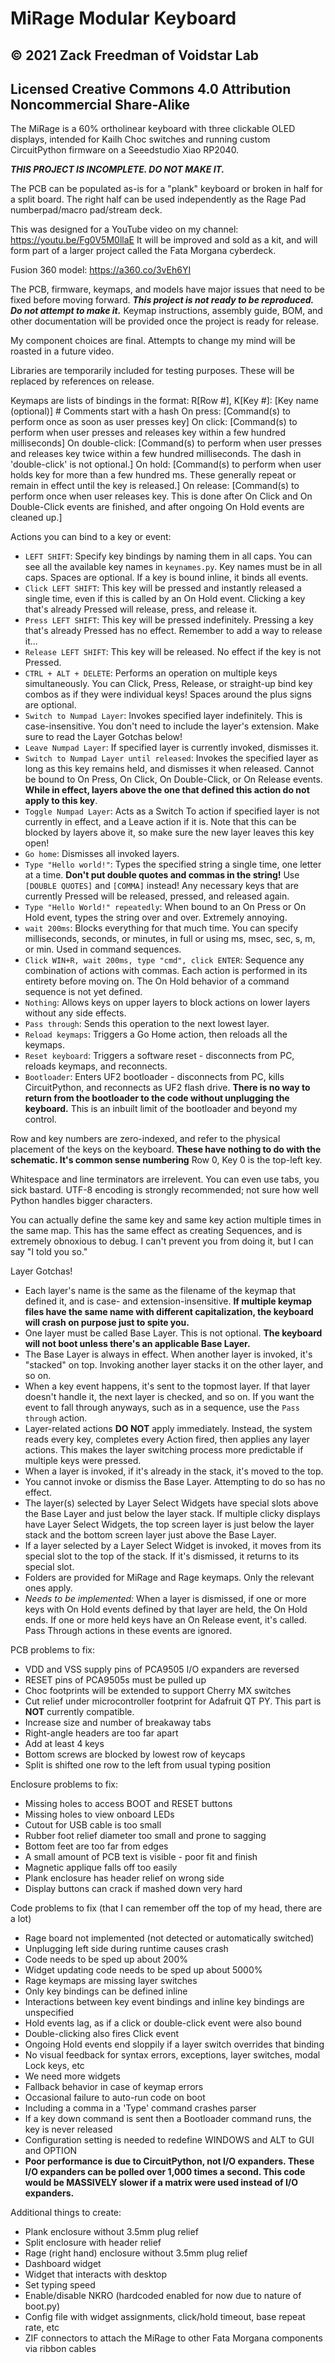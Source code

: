 # MiRage Modular Keyboard
## © 2021 Zack Freedman of Voidstar Lab
## Licensed Creative Commons 4.0 Attribution Noncommercial Share-Alike

The MiRage is a 60% ortholinear keyboard with three clickable OLED displays, intended for Kailh Choc switches and running custom CircuitPython firmware on a Seeedstudio Xiao RP2040. 

***THIS PROJECT IS INCOMPLETE. DO NOT MAKE IT.***

The PCB can be populated as-is for a "plank" keyboard or broken in half for a split board. The right half can be used independently as the Rage Pad numberpad/macro pad/stream deck.

This was designed for a YouTube video on my channel: https://youtu.be/Fg0V5M0llaE It will be improved and sold as a kit, and will form part of a larger project called the Fata Morgana cyberdeck.

Fusion 360 model: https://a360.co/3vEh6YI

The PCB, firmware, keymaps, and models have major issues that need to be fixed before moving forward. ***This project is not ready to be reproduced. Do not attempt to make it.*** Keymap instructions, assembly guide, BOM, and other documentation will be provided once the project is ready for release.

My component choices are final. Attempts to change my mind will be roasted in a future video.

Libraries are temporarily included for testing purposes. These will be replaced by references on release.

Keymaps are lists of bindings in the format:
R\[Row #\], K\[Key #\]: \[Key name (optional)\] # Comments start with a hash
	On press: \[Command(s) to perform once as soon as user presses key\]
	On click: \[Command(s) to perform when user presses and releases key within a few hundred milliseconds\]
	On double-click: \[Command(s) to perform when user presses and releases key twice within a few hundred milliseconds. The dash in 'double-click' is not optional.\]
	On hold: \[Command(s) to perform when user holds key for more than a few hundred ms. These generally repeat or remain in effect until the key is released.\]
	On release: \[Command(s) to perform once when user releases key. This is done after On Click and On Double-Click events are finished, and after ongoing On Hold events are cleaned up.\]

Actions you can bind to a key or event:
- `LEFT SHIFT`: Specify key bindings by naming them in all caps. You can see all the available key names in `keynames.py`. Key names must be in all caps. Spaces are optional. If a key is bound inline, it binds all events.
- `Click LEFT SHIFT`: This key will be pressed and instantly released a single time, even if this is called by an On Hold event. Clicking a key that's already Pressed will release, press, and release it.
- `Press LEFT SHIFT`: This key will be pressed indefinitely. Pressing a key that's already Pressed has no effect. Remember to add a way to release it...
- `Release LEFT SHIFT`: This key will be released. No effect if the key is not Pressed.
- `CTRL + ALT + DELETE`: Performs an operation on multiple keys simultaneously. You can Click, Press, Release, or straight-up bind key combos as if they were individual keys! Spaces around the plus signs are optional.
- `Switch to Numpad Layer`: Invokes specified layer indefinitely. This is case-insensitive. You don't need to include the layer's extension. Make sure to read the Layer Gotchas below!
- `Leave Numpad Layer`: If specified layer is currently invoked, dismisses it.
- `Switch to Numpad Layer until released`: Invokes the specified layer as long as this key remains held, and dismisses it when released. Cannot be bound to On Press, On Click, On Double-Click, or On Release events. **While in effect, layers above the one that defined this action do not apply to this key**.
- `Toggle Numpad Layer`: Acts as a Switch To action if specified layer is not currently in effect, and a Leave action if it is. Note that this can be blocked by layers above it, so make sure the new layer leaves this key open!
- `Go home`: Dismisses all invoked layers.
- `Type "Hello world!"`: Types the specified string a single time, one letter at a time. **Don't put double quotes and commas in the string!** Use `[DOUBLE QUOTES]` and `[COMMA]` instead! Any necessary keys that are currently Pressed will be released, pressed, and released again.
- `Type "Hello World!" repeatedly`: When bound to an On Press or On Hold event, types the string over and over. Extremely annoying.
- `wait 200ms`: Blocks everything for that much time. You can specify milliseconds, seconds, or minutes, in full or using ms, msec, sec, s, m, or min. Used in command sequences.
- `Click WIN+R, wait 200ms, type "cmd", click ENTER`: Sequence any combination of actions with commas. Each action is performed in its entirety before moving on. The On Hold behavior of a command sequence is not yet defined.
- `Nothing`: Allows keys on upper layers to block actions on lower layers without any side effects.
- `Pass through`: Sends this operation to the next lowest layer.
- `Reload keymaps`: Triggers a Go Home action, then reloads all the keymaps. 
- `Reset keyboard`: Triggers a software reset - disconnects from PC, reloads keymaps, and reconnects.
- `Bootloader`: Enters UF2 bootloader - disconnects from PC, kills CircuitPython, and reconnects as UF2 flash drive. **There is no way to return from the bootloader to the code without unplugging the keyboard.** This is an inbuilt limit of the bootloader and beyond my control.

Row and key numbers are zero-indexed, and refer to the physical placement of the keys on the keyboard. **These have nothing to do with the schematic. It's common sense numbering** Row 0, Key 0 is the top-left key.

Whitespace and line terminators are irrelevent. You can even use tabs, you sick bastard. UTF-8 encoding is strongly recommended; not sure how well Python handles bigger characters.

You can actually define the same key and same key action multiple times in the same map. This has the same effect as creating Sequences, and is extremely obnoxious to debug. I can't prevent you from doing it, but I can say "I told you so."

Layer Gotchas!
- Each layer's name is the same as the filename of the keymap that defined it, and is case- and extension-insensitive. **If multiple keymap files have the same name with different capitalization, the keyboard will crash on purpose just to spite you.**
- One layer must be called Base Layer. This is not optional. **The keyboard will not boot unless there's an applicable Base Layer.**
- The Base Layer is always in effect. When another layer is invoked, it's "stacked" on top. Invoking another layer stacks it on the other layer, and so on.
- When a key event happens, it's sent to the topmost layer. If that layer doesn't handle it, the next layer is checked, and so on. If you want the event to fall through anyways, such as in a sequence, use the `Pass through` action.
- Layer-related actions **DO NOT** apply immediately. Instead, the system reads every key, completes every Action fired, then applies any layer actions. This makes the layer switching process more predictable if multiple keys were pressed. 
- When a layer is invoked, if it's already in the stack, it's moved to the top.
- You cannot invoke or dismiss the Base Layer. Attempting to do so has no effect.
- The layer(s) selected by Layer Select Widgets have special slots above the Base Layer and just below the layer stack. If multiple clicky displays have Layer Select Widgets, the top screen layer is just below the layer stack and the bottom screen layer just above the Base Layer.
- If a layer selected by a Layer Select Widget is invoked, it moves from its special slot to the top of the stack. If it's dismissed, it returns to its special slot.
- Folders are provided for MiRage and Rage keymaps. Only the relevant ones apply.
- *Needs to be implemented:* When a layer is dismissed, if one or more keys with On Hold events defined by that layer are held, the On Hold ends. If one or more held keys have an On Release event, it's called. Pass Through actions in these events are ignored.

PCB problems to fix:
- VDD and VSS supply pins of PCA9505 I/O expanders are reversed
- RESET pins of PCA9505s must be pulled up
- Choc footprints will be extended to support Cherry MX switches
- Cut relief under microcontroller footprint for Adafruit QT PY. This part is **NOT** currently compatible.
- Increase size and number of breakaway tabs
- Right-angle headers are too far apart
- Add at least 4 keys
- Bottom screws are blocked by lowest row of keycaps
- Split is shifted one row to the left from usual typing position

Enclosure problems to fix: 
- Missing holes to access BOOT and RESET buttons
- Missing holes to view onboard LEDs
- Cutout for USB cable is too small 
- Rubber foot relief diameter too small and prone to sagging
- Bottom feet are too far from edges
- A small amount of PCB text is visible - poor fit and finish
- Magnetic applique falls off too easily
- Plank enclosure has header relief on wrong side
- Display buttons can crack if mashed down very hard

Code problems to fix (that I can remember off the top of my head, there are a lot)
- Rage board not implemented (not detected or automatically switched)
- Unplugging left side during runtime causes crash
- Code needs to be sped up about 200%
- Widget updating code needs to be sped up about 5000%
- Rage keymaps are missing layer switches
- Only key bindings can be defined inline
- Interactions between key event bindings and inline key bindings are unspecified
- Hold events lag, as if a click or double-click event were also bound
- Double-clicking also fires Click event
- Ongoing Hold events end sloppily if a layer switch overrides that binding
- No visual feedback for syntax errors, exceptions, layer switches, modal Lock keys, etc
- We need more widgets
- Fallback behavior in case of keymap errors
- Occasional failure to auto-run code on boot
- Including a comma in a 'Type' command crashes parser 
- If a key down command is sent then a Bootloader command runs, the key is never released
- Configuration setting is needed to redefine WINDOWS and ALT to GUI and OPTION 
- **Poor performance is due to CircuitPython, not I/O expanders. These I/O expanders can be polled over 1,000 times a second. This code would be MASSIVELY slower if a matrix were used instead of I/O expanders.**

Additional things to create:
- Plank enclosure without 3.5mm plug relief
- Split enclosure with header relief
- Rage (right hand) enclosure without 3.5mm plug relief
- Dashboard widget
- Widget that interacts with desktop
- Set typing speed 
- Enable/disable NKRO (hardcoded enabled for now due to nature of boot.py)
- Config file with widget assignments, click/hold timeout, base repeat rate, etc
- ZIF connectors to attach the MiRage to other Fata Morgana components via ribbon cables